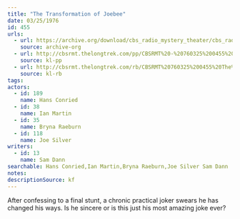 ```yaml
---
title: "The Transformation of Joebee"
date: 03/25/1976
id: 455
urls: 
  - url: https://archive.org/download/cbs_radio_mystery_theater/cbs_radio_mystery_theater-0451-0500.zip/cbs_radio_mystery_theater-0451-0500%2Fcbsrmt_0455_the_transformation_of_joebee.mp3
    source: archive-org
  - url: http://cbsrmt.thelongtrek.com/pp/CBSRMT%20-%20760325%200455%20The%20Transformation%20of%20Joebee_pp.mp3
    source: kl-pp
  - url: http://cbsrmt.thelongtrek.com/rb/CBSRMT%20760325%200455%20The%20Transformation%20of%20Joebee_wuwm%20recorded%208_10_76.mp3
    source: kl-rb
tags: 
actors:  
  - id: 189
    name: Hans Conried  
  - id: 38
    name: Ian Martin  
  - id: 35
    name: Bryna Raeburn  
  - id: 118
    name: Joe Silver
writers:  
  - id: 13
    name: Sam Dann
searchable: Hans Conried,Ian Martin,Bryna Raeburn,Joe Silver Sam Dann
notes: 
descriptionSource: kf
---
```

After confessing to a final stunt, a chronic practical joker swears he has changed his ways. Is he sincere or is this just his most amazing joke ever?